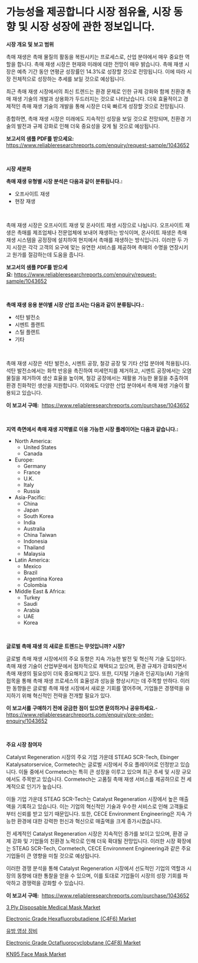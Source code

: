 <p><h1>가능성을 제공합니다 시장 점유율, 시장 동향 및 시장 성장에 관한 정보입니다.</h1></p><p><strong>시장 개요 및 보고 범위</strong></p>
<p><p>촉매 재생은 촉매 물질의 활동을 복원시키는 프로세스로, 산업 분야에서 매우 중요한 역할을 합니다. 촉매 재생 시장은 현재와 미래에 대한 전망이 매우 밝습니다. 촉매 재생 시장은 예측 기간 동안 연평균 성장률인 14.3%로 성장할 것으로 전망됩니다. 이에 따라 시장 전체적으로 성장하는 추세를 보일 것으로 예상됩니다. </p><p>최근 촉매 재생 시장에서의 최신 트렌드는 환경 문제로 인한 규제 강화와 함께 친환경 촉매 재생 기술의 개발과 상용화가 두드러지는 것으로 나타났습니다. 더욱 효율적이고 경제적인 촉매 재생 기술의 개발을 통해 시장은 더욱 빠르게 성장할 것으로 전망됩니다.</p><p>종합하면, 촉매 재생 시장은 미래에도 지속적인 성장을 보일 것으로 전망되며, 친환경 기술의 발전과 규제 강화로 인해 더욱 중요성을 갖게 될 것으로 예상됩니다.</p></p>
<p><strong>보고서의 샘플 PDF를 받으세요:</strong> <a href="https://www.reliableresearchreports.com/enquiry/request-sample/1043652">https://www.reliableresearchreports.com/enquiry/request-sample/1043652</a></p>
<p>&nbsp;</p>
<p><strong>시장 세분화</strong></p>
<p><strong>촉매 재생 유형별 시장 분석은 다음과 같이 분류됩니다.:</strong></p>
<p><ul><li>오프사이트 재생</li><li>현장 재생</li></ul></p>
<p>&nbsp;</p>
<p><p>촉매 재생 시장은 오프사이트 재생 및 온사이트 재생 시장으로 나뉩니다. 오프사이트 재생은 촉매를 제조업체나 전문업체에 보내어 재생하는 방식이며, 온사이트 재생은 촉매 재생 시스템을 공정장에 설치하여 현지에서 촉매를 재생하는 방식입니다. 이러한 두 가지 시장은 각각 고객의 요구에 맞는 유연한 서비스를 제공하며 촉매의 수명을 연장시키고 원가를 절감하는데 도움을 줍니다.</p></p>
<p><strong>보고서의 샘플 PDF를 받으세요:</strong>&nbsp;<a href="https://www.reliableresearchreports.com/enquiry/request-sample/1043652">https://www.reliableresearchreports.com/enquiry/request-sample/1043652</a></p>
<p>&nbsp;</p>
<p><strong> 촉매 재생 응용 분야별 시장 산업 조사는 다음과 같이 분류됩니다.:</strong></p>
<p><ul><li>석탄 발전소</li><li>시멘트 플랜트</li><li>스틸 플랜트</li><li>기타</li></ul></p>
<p>&nbsp;</p>
<p><p>촉매 재생 시장은 석탄 발전소, 시멘트 공장, 철강 공장 및 기타 산업 분야에 적용됩니다. 석탄 발전소에서는 화학 반응을 촉진하여 미세먼지를 제거하고, 시멘트 공장에서는 오염물질을 제거하여 생산 효율을 높이며, 철강 공장에서는 재활용 가능한 물질을 추출하여 환경 친화적인 생산을 지원합니다. 이외에도 다양한 산업 분야에서 촉매 재생 기술이 활용되고 있습니다.</p></p>
<p><strong>이 보고서 구매:</strong>&nbsp; <a href="https://www.reliableresearchreports.com/purchase/1043652">https://www.reliableresearchreports.com/purchase/1043652</a></p>
<p>&nbsp;</p>
<p><strong>지역 측면에서 촉매 재생 지역별로 이용 가능한 시장 플레이어는 다음과 같습니다.:</strong></p>
<p><ul>
    <li>
        North America:
        <ul>
            <li>United States</li>
            <li>Canada</li>
        </ul>
    </li>
    <li>
        Europe:
        <ul>
            <li>Germany</li>
            <li>France</li>
            <li>U.K.</li>
            <li>Italy</li>
            <li>Russia</li>
        </ul>
    </li>
    <li>
        Asia-Pacific:
        <ul>
            <li>China</li>
            <li>Japan</li>
            <li>South Korea</li>
            <li>India</li>
            <li>Australia</li>
            <li>China Taiwan</li>
            <li>Indonesia</li>
            <li>Thailand</li>
            <li>Malaysia</li>
        </ul>
    </li>
    <li>
        Latin America:
        <ul>
            <li>Mexico</li>
            <li>Brazil</li>
            <li>Argentina Korea</li>
            <li>Colombia</li>
        </ul>
    </li>
    <li>
        Middle East & Africa:
        <ul>
            <li>Turkey</li>
            <li>Saudi</li>
            <li>Arabia</li>
            <li>UAE</li>
            <li>Korea</li>
        </ul>
    </li>
    </ul></p>
<p>&nbsp;</p>
<p><strong>글로벌 촉매 재생 의 새로운 트렌드는 무엇입니까? 시장?</strong></p>
<p><p>글로벌 촉매 재생 시장에서의 주요 동향은 지속 가능한 발전 및 혁신적 기술 도입이다. 촉매 재생 기술이 산업부문에서 점차적으로 채택되고 있으며, 환경 규제가 강화되면서 촉매 재생의 필요성이 더욱 중요해지고 있다. 또한, 디지털 기술과 인공지능(AI) 기술의 접목을 통해 촉매 재생 프로세스의 효율성과 성능을 향상시키는 데 주목할 만하다. 이러한 동향들은 글로벌 촉매 재생 시장에서 새로운 기회를 열어주며, 기업들은 경쟁력을 유지하기 위해 혁신적인 전략을 전개할 필요가 있다.</p></p>
<p><strong>이 보고서를 구매하기 전에 궁금한 점이 있으면 문의하거나 공유하세요.</strong>- <a href="https://www.reliableresearchreports.com/enquiry/pre-order-enquiry/1043652">https://www.reliableresearchreports.com/enquiry/pre-order-enquiry/1043652</a></p>
<p>&nbsp;</p>
<p><strong>주요 시장 참여자</strong></p>
<p><p>Catalyst Regeneration 시장의 주요 기업 가운데 STEAG SCR-Tech, Ebinger Katalysatorservice, Cormetech는 글로벌 시장에서 주요 플레이어로 인정받고 있습니다. 이들 중에서 Cormetech는 특히 큰 성장을 이루고 있으며 최근 추세 및 시장 규모에서도 주목받고 있습니다. Cormetech는 고품질 촉매 재생 서비스를 제공하므로 전 세계적으로 인기가 높습니다. </p><p>이들 기업 가운데 STEAG SCR-Tech는 Catalyst Regeneration 시장에서 높은 매출액을 기록하고 있습니다. 이는 기업의 혁신적인 기술과 우수한 서비스로 인해 고객들로부터 신뢰를 받고 있기 때문입니다. 또한, CECE Environment Engineering은 지속 가능한 환경에 대한 강력한 헌신과 혁신으로 매출액을 크게 증가시켰습니다.</p><p>전 세계적인 Catalyst Regeneration 시장은 지속적인 증가를 보이고 있으며, 환경 규제 강화 및 기업들의 친환경 노력으로 인해 더욱 확대될 전망입니다. 이러한 시장 확장에는 STEAG SCR-Tech, Cormetech, CECE Environment Engineering과 같은 주요 기업들이 큰 영향을 미칠 것으로 예상됩니다.</p><p>이러한 경쟁 분석을 통해 Catalyst Regeneration 시장에서 선도적인 기업의 역할과 시장의 동향에 대한 통찰을 얻을 수 있으며, 이를 토대로 기업들이 시장의 성장 기회를 파악하고 경쟁력을 강화할 수 있습니다.</p></p>
<p><strong>이 보고서 구매:</strong>&nbsp;&nbsp;<a href="https://www.reliableresearchreports.com/purchase/1043652">https://www.reliableresearchreports.com/purchase/1043652</a></p>
<p><p><a href="https://issuu.com/reportprime-2/docs/3-ply-disposable-medical-mask-market-size-2030.ppt">3 Ply Disposable Medical Mask Market</a></p><p><a href="https://github.com/globismark/Market-Research-Report-List-2/blob/main/electronic-grade-hexafluorobutadiene-c4f6-market.md">Electronic Grade Hexafluorobutadiene (C4F6) Market</a></p><p><a href="https://github.com/vsoq0zknh59/Market-Research-Report-List-1/blob/main/3089045211.md">유방 영상 장비</a></p><p><a href="https://github.com/prosalinda88/Market-Research-Report-List-3/blob/main/electronic-grade-octafluorocyclobutane-c4f8-market.md">Electronic Grade Octafluorocyclobutane (C4F8) Market</a></p><p><a href="https://issuu.com/reportprime-2/docs/kn95-face-mask-market-size-2030.pptx">KN95 Face Mask Market</a></p></p>
